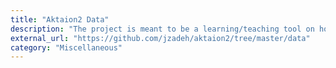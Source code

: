 ```yaml
---
title: "Aktaion2 Data"
description: "The project is meant to be a learning/teaching tool on how to blend multiple security signals and behaviors into an expressive framework for intrusion detection."
external_url: "https://github.com/jzadeh/aktaion2/tree/master/data"
category: "Miscellaneous"
---
```

